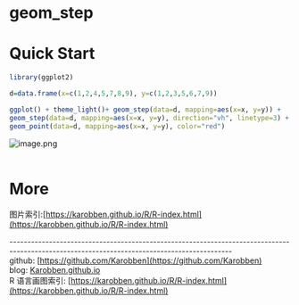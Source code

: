 # geom_step

<a name="HSJHQ"></a>
# Quick Start

```r
library(ggplot2)

d=data.frame(x=c(1,2,4,5,7,8,9), y=c(1,2,3,5,6,7,9))

ggplot() + theme_light()+ geom_step(data=d, mapping=aes(x=x, y=y)) +
geom_step(data=d, mapping=aes(x=x, y=y), direction="vh", linetype=3) +
geom_point(data=d, mapping=aes(x=x, y=y), color="red")
```
![image.png](https://cdn.nlark.com/yuque/0/2020/png/691897/1580047681259-546fc510-6151-49b2-afde-90e798c20f6e.png#align=left&display=inline&height=361&name=image.png&originHeight=361&originWidth=688&size=14730&status=done&style=none&width=688)<br />
<br />

<a name="FG8Ad"></a>
# More
图片索引:[https://karobben.github.io/R/R-index.html](https://karobben.github.io/R/R-index.html)




--------------------------------------------------------------------------------------------------------------------------------------------<br />github: [https://github.com/Karobben](https://github.com/Karobben)<br />blog: [Karobben.github.io](http://Karobben.github.io)<br />R 语言画图索引: [https://karobben.github.io/R/R-index.html](https://karobben.github.io/R/R-index.html)
